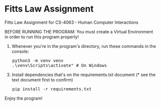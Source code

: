 # Fitts Law Assignment
Fitts Law Assignment for CS-4063 - Human Computer Interactions

BEFORE RUNNING THE PROGRAM: You must create a Virtual Environment in order to run this program properly!
1. Whenever you're in the program's directory, run these commands in the console:
<pre>
   python3 -m venv venv
   .\venv\Scripts\activate" # On Windows 
</pre>

3. Install dependencies that's on the requirements.txt document (* see the text document first to confirm)
<pre>
   pip install -r requirements.txt
</pre>
   
Enjoy the program!

